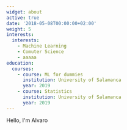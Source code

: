 ```yaml
---
widget: about
active: true
date: '2018-05-08T00:00:00+02:00'
weight: 5
interests:
  interests:
    - Machine Learning
    - Comuter Science
    - aaaaa
education:
  courses:
    - course: ML for dummies
      institution: University of Salamanca
      year: 2019
    - course: Statistics
      institution: University of Salamanca
      year: 2019
---
```

Hello, I'm Alvaro
